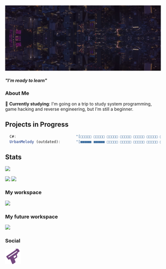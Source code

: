 [![Header](./Background.png)](https://guns.lol/ghfakegh1337) 


#### *"I'm ready to learn"*

### About Me

🌱 **Currently studying**: I'm going on a trip to study system programming, game hacking and reverse engineering, but I'm still a beginner.

## Projects in Progress
```js
  C#:                           "[□□□□□ □□□□□ □□□□□ □□□□□ □□□□□ □□□□□ □□□□□ □□□□□ □□□□□ □□□□□] 1%"
  UrbanMelody (outdated):       "[■■■■■ ■■■■■ □□□□□ □□□□□ □□□□□ □□□□□ □□□□□ □□□□□ □□□□□ □□□□□] 15%"
```

## Stats
![](https://komarev.com/ghpvc/?username=ghfakegh1337&color=red&style=for-the-badge)

[![](https://github-readme-stats.vercel.app/api?username=ghfakegh1337&show_icons=true&show_icons=true&title_color=7433FF&icon_color=bb2acf&text_color=b3b3ff&bg_color=0,000000,130F40&hide_border=true)]()
[![](https://github-readme-stats.vercel.app/api/top-langs/?username=ghfakegh1337&title_color=7433FF&icon_color=bb2acf&text_color=b3b3ff&bg_color=0,000000,130F40&hide_border=true&layout=compact&hide=batchfile,c#)]()

### My workspace

![](https://skillicons.dev/icons?i=c,cpp,debian,windows)

### My future workspace
![](https://skillicons.dev/icons?i=cs)

### Social
[![Guns.lol](./gunslol.png)](https://guns.lol/ghfakegh1337)
